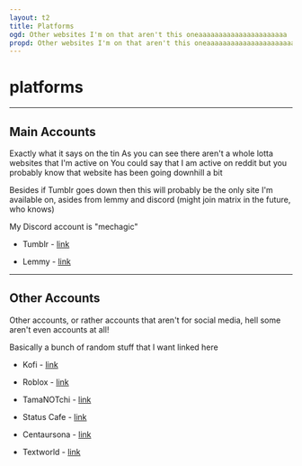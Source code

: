 ```yaml
---
layout: t2
title: Platforms
ogd: Other websites I'm on that aren't this oneaaaaaaaaaaaaaaaaaaaaaa
propd: Other websites I'm on that aren't this oneaaaaaaaaaaaaaaaaaaaaaa
---
```

# platforms

---

##  Main Accounts <i class="ph ph-suitcase"></i>

Exactly what it says on the tin
As you can see there aren't a whole lotta websites that I'm active on
You could say that I am active on reddit but you probably know that website has been going downhill a bit

Besides if Tumblr goes down then this will probably be the only site I'm available on, asides from lemmy and discord (might join matrix in the future, who knows)

My Discord account is "mechagic"

- Tumblr - [link <i class="ph ph-link"></i>](https://mechagic.tumblr.com/)

- Lemmy - [link <i class="ph ph-link"></i>](https://lemmy.world/u/MECHAGIC)

---

## Other Accounts <i class="ph ph-briefcase-metal"></i>

Other accounts, or rather accounts that aren't for social media, hell some aren't even accounts at all!

Basically a bunch of random stuff that I want linked here

- Kofi - [link <i class="ph ph-link"></i>](https://ko-fi.com/mechagic)

- Roblox - [link <i class="ph ph-link"></i>](https://www.roblox.com/users/5763807601/profile)

- TamaNOTchi - [link <i class="ph ph-link"></i>](https://tamanotchi.world/u/7533)

- Status Cafe - [link <i class="ph ph-link"></i>](https://status.cafe/users/mechagic)

- Centaursona - [link <i class="ph ph-link"></i>](https://perchance.org/centaursona-generator)

- Textworld - [link <i class="ph ph-link"></i>](https://www.yourworldoftext.com/~mechagic/)